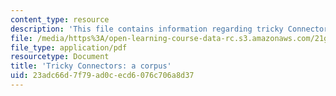 ```yaml
---
content_type: resource
description: 'This file contains information regarding tricky Connectors: a corpus.'
file: /media/https%3A/open-learning-course-data-rc.s3.amazonaws.com/21g-228-advanced-workshop-in-writing-for-social-sciences-and-architecture-els-spring-2007/23adc66d7f79ad0cecd6076c706a8d37_MIT21G.228S07_tricky_corpu.pdf
file_type: application/pdf
resourcetype: Document
title: 'Tricky Connectors: a corpus'
uid: 23adc66d-7f79-ad0c-ecd6-076c706a8d37
---
```

